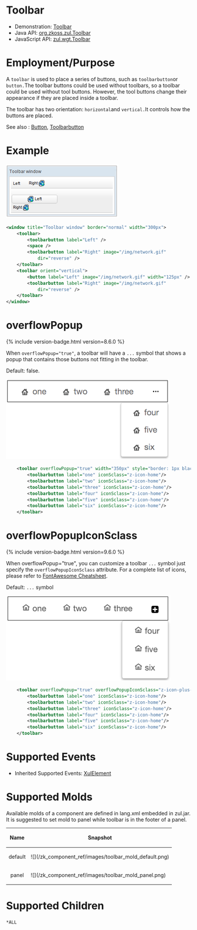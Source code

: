 

# Toolbar

- Demonstration: [Toolbar](http://www.zkoss.org/zkdemo/menu/toolbar)
- Java API: [org.zkoss.zul.Toolbar](https://www.zkoss.org/javadoc/latest/zk/org/zkoss/zul/Toolbar.html)
- JavaScript API: [zul.wgt.Toolbar](https://www.zkoss.org/javadoc/latest/jsdoc/classes/zul.wgt.Toolbar.html)


# Employment/Purpose

A `toolbar` is used to place a series of buttons, such as
`toolbarbutton`or `button.`The toolbar buttons could be used without
toolbars, so a toolbar could be used without tool buttons. However, the
tool buttons change their appearance if they are placed inside a
toolbar.

The toolbar has two orientation: `horizontal`and `vertical.`It controls
how the buttons are placed.

See also : [ Button]({{site.baseurl}}/zk_component_ref/button),
[ Toolbarbutton]({{site.baseurl}}/zk_component_ref/toolbarbutton)

# Example

![](/zk_component_ref/images/ZKComRef_Toolbar_Example.png)

```xml
<window title="Toolbar window" border="normal" width="300px">
    <toolbar>
        <toolbarbutton label="Left" />
        <space />
        <toolbarbutton label="Right" image="/img/network.gif"
            dir="reverse" />
    </toolbar>
    <toolbar orient="vertical">
        <button label="Left" image="/img/network.gif" width="125px" />
        <toolbarbutton label="Right" image="/img/network.gif"
            dir="reverse" />
    </toolbar>
</window>
```

# overflowPopup

{% include version-badge.html version=8.6.0 %}

When `overflowPopup="true"`, a toolbar will have a `...` symbol that
shows a popup that contains those buttons not fitting in the toolbar.

Default: false.

![](/zk_component_ref/images/Toolbar-overflowPopup.png)

```xml
    <toolbar overflowPopup="true" width="350px" style="border: 1px black solid;">
        <toolbarbutton label="one" iconSclass="z-icon-home"/>
        <toolbarbutton label="two" iconSclass="z-icon-home"/>
        <toolbarbutton label="three" iconSclass="z-icon-home"/>
        <toolbarbutton label="four" iconSclass="z-icon-home"/>
        <toolbarbutton label="five" iconSclass="z-icon-home"/>
        <toolbarbutton label="six" iconSclass="z-icon-home"/>
    </toolbar>
```

# overflowPopupIconSclass

{% include version-badge.html version=9.6.0 %}

When overflowPopup="true", you can customize a toolbar `...` symbol just
specify the `overflowPopupIconSclass` attribute. For a complete list of
icons, please refer to [FontAwesome Cheatsheet](http://fontawesome.io/cheatsheet/).

Default: `...` symbol

![](/zk_component_ref/images/Toolbar-overflowPopupIconSclass.png)

```xml
    <toolbar overflowPopup="true" overflowPopupIconSclass="z-icon-plus-square" width="350px" style="border: 1px black solid;">
        <toolbarbutton label="one" iconSclass="z-icon-home"/>
        <toolbarbutton label="two" iconSclass="z-icon-home"/>
        <toolbarbutton label="three" iconSclass="z-icon-home"/>
        <toolbarbutton label="four" iconSclass="z-icon-home"/>
        <toolbarbutton label="five" iconSclass="z-icon-home"/>
        <toolbarbutton label="six" iconSclass="z-icon-home"/>
    </toolbar>
```

# Supported Events

- Inherited Supported Events: [ XulElement]({{site.baseurl}}/zk_component_ref/xulelement#Supported_Events)

# Supported Molds

Available molds of a component are defined in lang.xml embedded in
zul.jar. It is suggested to set mold to panel while toolbar is in the
footer of a panel.

<table>
<thead>
<tr class="header">
<th><center>
<p>Name</p>
</center></th>
<th><center>
<p>Snapshot</p>
</center></th>
</tr>
</thead>
<tbody>
<tr class="odd">
<td><center>
<p>default</p>
</center></td>
<td>![](/zk_component_ref/images/toolbar_mold_default.png)</td>
</tr>
<tr class="even">
<td><center>
<p>panel</p>
</center></td>
<td>![](/zk_component_ref/images/toolbar_mold_panel.png)</td>
</tr>
</tbody>
</table>

# Supported Children

`*ALL`


